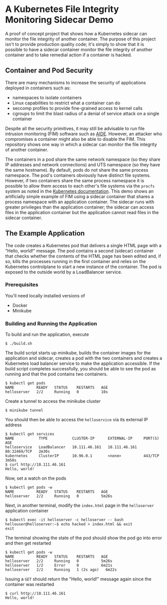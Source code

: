 # A Kubernetes File Integrity Monitoring Sidecar Demo
A proof of concept project that shows how a Kubernetes sidecar can monitor the file integrity of another container. The purpose of this project isn't to
provide production quality code; it's simply to show that it is possible to have a sidecar container monitor the file integrity of another container and to
take remedial action if a container is hacked.

## Container and Pod Security
There are many mechanisms to increase the security of applications deployed in containers such as:
 * namespaces to isolate containers
 * Linux capabilities to restrict what a container can do
 * seccomp profiles to provide fine-grained access to kernel calls
 * cgroups to limit the blast radius of a denial of service attack on a single container

Despite all the security primitives, it may still be advisable to run file intrusion monitoring (FIM) software such as
[AIDE]( https://aide.github.io/). However, an attacker who compromises a container might also be able to disable the FIM. This repository shows one way in which a
sidecar can monitor the file integrity of another container.

The containers in a pod share the same network namespace (so they share IP addresses and network connections) and UTS namespace (so they have the same hostname).
By default, pods do not share the same process namespace. The pod's containers obviously have distinct file systems. However, if two containers share the same process
namespace it is possible to allow them access to each other's file systems via the `procfs` system as noted in the 
[Kubernetes documentation](https://kubernetes.io/docs/tasks/configure-pod-container/share-process-namespace/). This demo shows an artificially simple example of FIM
using a sidecar container that shares a process namespace with an application container. The sidecar runs with greater privileges than the application container;
the sidecar can access files in the application container but the application cannot read files in the sidecar container. 

## The Example Application
The code creates a Kubernetes pod that delivers a single HTML page with a "Hello, world!" message. The pod contains a second (sidecar) container that 
checks whether the contents of the HTML page has been edited and, if so, kills the processes running in the first container and relies on the Kubernetes
controlplane to start a new instance of the container. The pod is exposed to the outside world by a LoadBalancer service.

### Prerequisites
You'll need locally installed versions of
 * Docker
 * Minikube

### Building and Running the Application
To build and run the application, execute

```
$ ./build.sh
```

The build script starts up minikube, builds the container images for the application and sidecar, creates a pod with the two containers and creates a Kubernetes
load balancer service to make the application accessible. If the build script completes successfully, you should be able to see the pod as running and that
the pod contains two containers.

```
$ kubectl get pods
NAME          READY   STATUS    RESTARTS   AGE
helloserver   2/2     Running   0          10s
```

Create a tunnel to access the minikube cluster

```
$ minikube tunnel
```

You should then be able to access the `helloservice` via its external IP address

```
$ kubectl get services
NAME           TYPE           CLUSTER-IP      EXTERNAL-IP     PORT(S)        AGE
helloservice   LoadBalancer   10.111.46.161   10.111.46.161   80:32469/TCP   2m30s
kubernetes     ClusterIP      10.96.0.1       <none>          443/TCP        3m58s
$ curl http://10.111.46.161
Hello, world!
```

Now, set a watch on the pods

```
$ kubectl get pods -w
NAME          READY   STATUS    RESTARTS   AGE
helloserver   2/2     Running   0          5m26s
```

Next, in another terminal, modify the `index.html` page in the `helloserver` application container

```
$ kubectl exec -it helloserver -c helloserver -- bash
hellouser@helloserver:~$ echo hacked > index.html && exit
exit
```

The terminal showing the state of the pod should show the pod go into error and then get restarted

```
$ kubectl get pods -w
NAME          READY   STATUS    RESTARTS   AGE
helloserver   2/2     Running   0          5m26s
helloserver   1/2     Error     0          6m21s
helloserver   2/2     Running   1 (2s ago)   6m22s
```

Issuing a `GET` should return the "Hello, world!" message again since the container was restarted

```
$ curl http://10.111.46.161
Hello, world!
```
